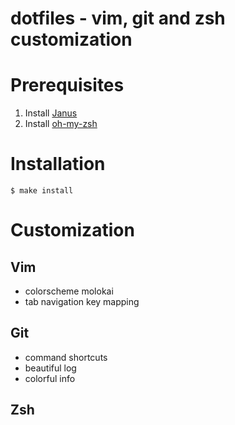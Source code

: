 dotfiles - vim, git and zsh customization 
========

# Prerequisites 

1. Install [Janus](https://github.com/carlhuda/janus)
2. Install [oh-my-zsh](https://github.com/robbyrussell/oh-my-zsh)


# Installation
`$ make install`

# Customization

## Vim
* colorscheme molokai
* tab navigation key mapping

## Git
* command shortcuts
* beautiful log
* colorful info

## Zsh
